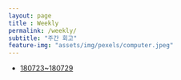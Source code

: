 ```yaml
---
layout: page
title : Weekly 
permalink: /weekly/
subtitle: "주간 회고" 
feature-img: "assets/img/pexels/computer.jpeg"
---
```


* [180723~180729](https://yunjey0.github.io/weekly/180723~180729.html)

